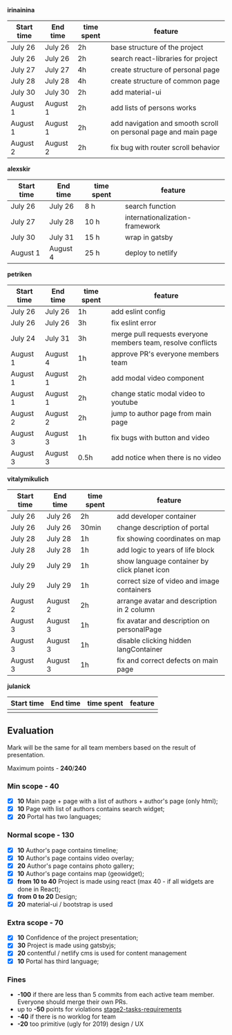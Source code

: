 **irinainina**

| Start time | End time | time spent | feature                                        |
| ---------- | -------- | ---------- | ---------------------------------------------- |
| July 26    | July 26  | 2h         | base structure of the project    |
| July 26    | July 26  | 2h         | search react-libraries for project                    |
| July 27    | July 27  | 4h         | create structure of personal page |
| July 28    | July 28  | 4h         | create structure of common page                      |
| July 30    | July 30  | 2h         | add material-ui     |
| August 1   | August 1 | 2h         | add lists of persons works                      |
| August 1   | August 1 | 2h         | add navigation and smooth scroll on personal page and main page                              |
| August 2   | August 2 | 2h       | fix bug with router scroll behavior                      |

**alexskir**

| Start time | End time | time spent | feature                            |
| ---------- | -------- | ---------- | ---------------------------------- |
| July 26    | July 26  | 8  h       | search function                    |
| July 27    | July 28  | 10 h       | internationalization-framework     |
| July 30    | July 31  | 15 h       | wrap in gatsby                     |
| August 1   | August 4 | 25 h       | deploy to netlify                  |

**petriken**

| Start time | End time | time spent | feature |
| ---------- | -------- | ---------- | ------- |
|  July 26   | July 26  |   1h       |  add eslint config      |
|  July 26   | July 26  |   3h       |  fix eslint error       |                   
|  July 24   | July 31  |   3h       |  merge pull requests everyone members team, resolve conflicts   |
|  August 1  | August 4 |   1h       |  approve PR's everyone members team       |
|  August 1  | August 1 |   2h       |  add modal video component       |
|  August 1  | August 1 |   2h       |  change static modal video to youtube       |
|  August 2  | August 2 |   2h       |  jump to author page from main page      |
|  August 3  | August 3 |   1h       |  fix bugs with button and video       |
|  August 3  | August 3 |   0.5h     |  add notice when there is no video      |

**vitalymikulich**

| Start time | End time | time spent | feature |
| ---------- | -------- | ---------- | ------- |
| July 26    | July 26  | 2h         | add developer container |
| July 26    | July 26  | 30min      | change description of portal |
| July 28    | July 28  | 1h         | fix showing coordinates on map |
| July 28    | July 28  | 1h         | add logic to years of life block |
| July 29    | July 29  | 1h         | show language container by click planet icon |
| July 29    | July 29  | 1h         | correct size of video and image containers |
| August 2   | August 2 | 2h         | arrange avatar and description in 2 column |
| August 3   | August 3 | 1h         | fix avatar and description on personalPage |
| August 3   | August 3 | 1h         | disable clicking hidden langContainer |
| August 3   | August 3 | 1h         | fix and correct defects on main page |

**julanick**

| Start time | End time | time spent | feature |
| ---------- | -------- | ---------- | ------- |
|            |          |            |         |

## Evaluation

Mark will be the same for all team members based on the result of presentation.

Maximum points - **240**/**240**

### Min scope - **40**
- [x] **10** Main page + page with a list of authors + author's page (only html);
- [x] **10** Page with list of authors contains search widget;
- [x] **20** Portal has two languages;

### Normal scope - **130**
- [x] **10** Author's page contains timeline;
- [x] **10** Author's page contains video overlay;
- [x] **20** Author's page contains photo gallery;
- [x] **10** Author's page contains map (geowidget);
- [x] **from 10 to 40** Project is made using react (max 40 - if all widgets are done in React);
- [x] **from 0 to 20** Design;
- [x] **20** material-ui / bootstrap is used 

### Extra scope - **70**
- [x] **10** Confidence of the project presentation;
- [x] **30** Project is made using gatsbyjs;
- [x] **20** contentful / netlify cms is used for content management
- [x] **10** Portal has third language;

### Fines
- **-100** if there are less than 5 commits from each active team member. Everyone should merge their own PRs. 
- up to **-50** points for violations
[stage2-tasks-requirements](https://github.com/rolling-scopes-school/docs/blob/master/ru/stage2-tasks-requirements.md)
- **-40** if there is no worklog for team
- **-20** too primitive (ugly for 2019) design / UX



